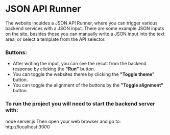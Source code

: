 # JSON API Runner
The website inculdes a JSON API Runner, where you can trigger various backend services with a JSON input.
There are some example JSON inputs on the site, besides those you can manually write a JSON input into the text area, or select a template from the API selector.
### Buttons:
- After writing the input, you can see the result from the backend response by clicking the **"Run"** button.
- You can toggle the websites theme by clicking the **"Toggle theme"** button.
- You can toggle the alignment of the buttons by the **"Toggle alignment"** button.

### To run the project you will need to start the backend server with:
node server.js
Then open your web browser and go to: http://localhost:3000 
